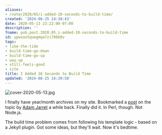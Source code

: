 ```yaml
---
aliases:
- /note/2020/05/i-added-10-seconds-to-build-time/
created: '2024-08-25 14:38:43'
date: 2020-05-13 23:22:00-07:00
description: ''
fname: pub.post.2020.05.i-added-10-seconds-to-build-time
id: ypwxax5quegmqa7zi786b0v
tags:
- like-the-tide
- build-time-go-down
- build-time-go-up
- way-up
- still-feels-good
- site
title: I Added 10 Seconds to Build Time
updated: '2024-08-25 14:39:58'
---
```


![cover-2020-05-13.jpg](assets/img/2020/cover-2020-05-13.jpg "the page needs work and so does this screenshot")

I finally have year/month archives on my site. Bookmarked a [post](https://blog.atj.me/2017/10/generate-yearly-and-monthly-archive-pages-with-hugo-sections/) on the topic by [Adam Jarret](https://blog.atj.me/) a while back. Finally did it. In Perl, though. Not Node.js.

The build time problem comes from following his template logic - based on a Jekyll plugin. Got some ideas, but they'll wait. Now it's bedtime.